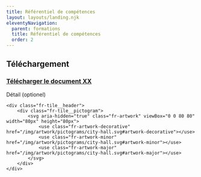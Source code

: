 ```yaml
---
title: Référentiel de compétences
layout: layouts/landing.njk
eleventyNavigation:
  parent: formations
  title: Référentiel de compétences
  order: 2
---
```


## Téléchargement

<div class="fr-tile fr-tile--download fr-enlarge-link" id="tile-6735">
	<div class="fr-tile__body">
		<div class="fr-tile__content">
			<h3 class="fr-tile__title">
				<a href="#" download>Télécharger le document XX</a>
			</h3>
			<p class="fr-tile__detail">Détail (optionel)</p>
		</div>
	</div>

	<div class="fr-tile__header">
		<div class="fr-tile__pictogram">
			<svg aria-hidden="true" class="fr-artwork" viewBox="0 0 80 80" width="80px" height="80px">
				<use class="fr-artwork-decorative" href="/img/artwork/pictograms/city-hall.svg#artwork-decorative"></use>
				<use class="fr-artwork-minor" href="/img/artwork/pictograms/city-hall.svg#artwork-minor"></use>
				<use class="fr-artwork-major" href="/img/artwork/pictograms/city-hall.svg#artwork-major"></use>
			</svg>
		</div>
	</div>
</div>
